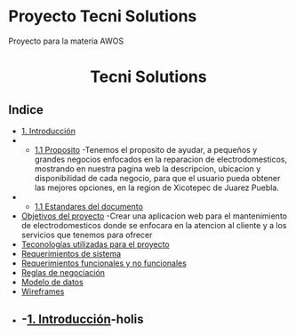 # Proyecto Tecni Solutions
Proyecto para la materia AWOS
<h1 align="center">Tecni Solutions</h1>

## Indice
- [1. Introducción](#1.Introducción)
- - [1.1 Proposito](#1.1Proposito)
      -Tenemos el proposito de ayudar, a pequeños y grandes negocios enfocados en la reparacion de electrodomesticos, mostrando en nuestra pagina web la descripcion, ubicacion y disponibilidad de cada negocio, para que el usuario pueda obtener las mejores opciones, en la region de Xicotepec de Juarez Puebla.
- - [1.1 Estandares del documento](#1.1Proposito)
- [Objetivos del proyecto](#Objetivo)
  -Crear una aplicacion web para el mantenimiento de electrodomesticos donde se enfocara en la atencion al cliente y a los servicios que tenemos para ofrecer
- [Teconologías utilizadas para el proyecto](#Tecnologias_utilizadas)
- [Requerimientos de sistema](#Requerimientos_sistema)
- [Requerimientos funcionales y no funcionales](#Requerimientos)
- [Reglas de negociación](#Reglas)
- [Modelo de datos](#Modelo_de_datos)
- [Wireframes](#Wireframes)
- ## -[1. Introducción](#1.Introducción)-holis

  



